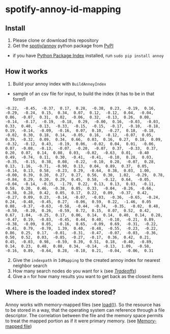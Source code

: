 # spotify-annoy-id-mapping

## Install

1. Please clone or download this repository
2. Get the [spotiy/annoy](https://github.com/spotify/annoy) python package from [PyPI](https://pypi.python.org/pypi/annoy)
- if you have [Python Package Index](https://pypi.python.org/pypi) installed, run `sudo pip install annoy`

## How it works

1. Build your annoy index with `BuildAnnoyIndex`  

- sample of an csv file for input, to build the index (it has to be in that form!) 
```
-0.22,  -0.45,  -0.37,  0.17,  0.28,  -0.38,  0.23,  -0.19,  0.16,  -0.29,  -0.24,  0.15,  0.34,  0.07,  0.12,  -0.12,  0.04,  -0.04,  0.06,  -0.07,  0.31,  0.02,  -0.06,  0.32,  -0.13,  0.26,  0.08,  -0.14,  -0.17,  -0.19,  -0.18,  0.29,  -0.00,  0.16,  -0.03,  -0.03,  0.33,  0.40,  -0.13,  -0.33,  -0.15,  -0.15,  -0.17,  -0.10,  -0.18,  0.19,  -0.14,  -0.09,  -0.16,  0.07,  0.10,  -0.27,  0.18,  -0.18,  -0.02,  0.30,  0.18,  0.14,  -0.05,  0.16,  -0.12,  -0.07,  0.05,  0.39,  -0.32,  0.09,  0.34,  0.66,  0.03,  0.16,  0.27,  0.18,  0.09,  -0.32,  -0.12,  0.43,  -0.19,  0.06,  -0.02,  0.04,  0.01,  -0.06,  0.07,  -0.08,  -0.13,  -0.07,  -0.20,  -0.07,  0.37,  -0.33,  0.37,  0.20,  0.07,  0.14,  0.08,  0.03,  -0.02,  -0.63,  0.01,  -0.40
0.49,  -0.74,  0.11,  0.30,  -0.41,  -0.41,  -0.10,  0.28,  0.03,  -0.35,  -0.15,  0.38,  0.08,  -0.22,  -0.10,  0.28,  -0.07,  0.28,  0.13,  1.16,  -0.71,  -0.90,  0.13,  0.04,  0.89,  0.37,  0.05,  -0.14,  0.13,  0.58,  -0.23,  0.29,  -0.64,  0.38,  0.03,  1.00,  -0.00,  0.39,  0.20,  0.27,  0.27,  0.56,  0.30,  1.02,  -0.29,  0.78,  -0.84,  0.29,  0.20,  0.29,  0.45,  0.58,  -0.12,  0.64,  -0.05,  -0.04,  -0.14,  -0.35,  -1.79,  0.22,  0.13,  0.13,  0.83,  -0.11,  0.58,  0.20,  0.46,  -0.38,  0.05,  0.33,  -0.04,  -0.26,  -0.66,  -0.38,  0.28,  0.42,  0.05,  0.17,  0.22,  0.09,  -0.37,  0.42,  -0.27,  0.09,  0.23,  -0.14,  -0.07,  -0.03,  -0.36,  -0.65,  -0.24,  0.24,  -0.48,  -0.45,  0.27,  -0.06,  0.59,  0.22,  -1.46,  0.05
0.08,  -0.37,  -0.63,  -0.58,  -0.44,  -0.74,  -0.35,  -0.02,  0.48,  -0.50,  -0.20,  0.26,  -0.59,  0.72,  0.15,  0.07,  0.52,  0.42,  0.67,  1.04,  -0.25,  0.17,  0.06,  0.14,  0.14,  0.40,  0.14,  0.28,  -0.47,  0.19,  -0.83,  -0.45,  0.44,  0.40,  -0.10,  -0.21,  0.89,  -0.38,  -0.09,  0.05,  -0.16,  0.65,  -0.09,  0.69,  -0.31,  -0.22,  -0.41,  0.79,  -0.70,  1.39,  0.40,  -0.48,  -0.55,  -0.23,  -0.22,  0.86,  0.25,  0.17,  -0.01,  -0.31,  -0.47,  -0.07,  -0.03,  -0.36,  0.50,  0.52,  0.03,  -0.85,  -0.27,  -0.17,  0.36,  0.42,  0.21,  0.45,  -0.03,  0.98,  -0.59,  0.39,  0.51,  0.18,  -0.40,  -0.89,  0.14,  0.23,  0.48,  0.08,  0.34,  -0.14,  -0.13,  1.09,  -0.58,  -0.16,  0.89,  -0.64,  0.28,  -0.10,  0.21,  -0.04,  -0.06,  0.31
```

2. Give the `indexpath` in `ÌdMapping` to the created annoy index for nearest neighbor search
2. How many search nodes do you want for `k` (see [*Tradeoffs*](https://github.com/spotify/annoy#tradeoffs))
3. Give a `n` for how many results you want to get back as the closest items

## Where is the loaded index stored? 

Annoy works with memory-mapped files (see [load()](https://github.com/spotify/annoy/blob/8ceba5640cc1368d81a1f7ca1eea2f24b338dfbe/src/annoylib.h#L554-L567)). So the resource has to be stored in a way, that the operating system can reference through a file descriptor. The correlation between the file and the memory space permits to treat the mapped portion as if it were primary memory. (see [Memory-mapped file](https://en.wikipedia.org/wiki/Memory-mapped_file))  